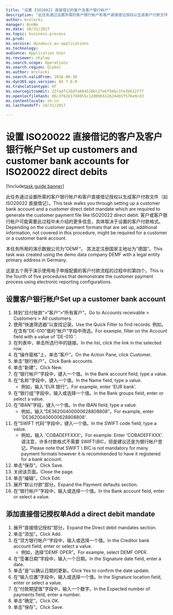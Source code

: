 ```yaml
--- 
title: "设置 ISO20022 直接借记的客户及客户银行帐户"
description: "此任务通过设置所需的客户银行帐户和客户直接借记授权以生成客户付款文件（如 ISO20022 直接借记）。"
author: mrolecki
manager: AnnBe
ms.date: 10/31/2017
ms.topic: business-process
ms.prod: 
ms.service: dynamics-ax-applications
ms.technology: 
audience: Application User
ms.reviewer: shylaw
ms.search.scope: Operations
ms.search.region: Global
ms.author: mrolecki
ms.search.validFrom: 2016-06-30
ms.dyn365.ops.version: AX 7.0.0
ms.translationtype: HT
ms.sourcegitcommit: 22fadf126dfa884520bc2fe6f94bc3fe3b612f77
ms.openlocfilehash: 86c3f62e17d4955c12d09b512624eb5f576a9cd3
ms.contentlocale: zh-cn
ms.lasthandoff: 10/31/2017

---
```

# <a name="set-up-customers-and-customer-bank-accounts-for-iso20022-direct-debits"></a><span data-ttu-id="a7e3d-103">设置 ISO20022 直接借记的客户及客户银行帐户</span><span class="sxs-lookup"><span data-stu-id="a7e3d-103">Set up customers and customer bank accounts for ISO20022 direct debits</span></span>

[!include[task guide banner](../../includes/task-guide-banner.md)]

<span data-ttu-id="a7e3d-104">此任务通过设置所需的客户银行帐户和客户直接借记授权以生成客户付款文件（如 ISO20022 直接借记）。</span><span class="sxs-lookup"><span data-stu-id="a7e3d-104">This task walks you through setting up a customer bank account and a customer direct debit mandate which are required to generate the customer payment file like ISO20022 direct debit.</span></span> <span data-ttu-id="a7e3d-105">客户或客户银行帐户可能需要此过程中未介绍的更多信息，具体取决于设置的客户付款格式。</span><span class="sxs-lookup"><span data-stu-id="a7e3d-105">Depending on the customer payment formats that are set up, additional information, not covered in this procedure, might be required for a customer or a customer bank account.</span></span> 

<span data-ttu-id="a7e3d-106">本任务所用的演示数据公司为“DEMF“， 其法定注册国家主地址为”德国“。</span><span class="sxs-lookup"><span data-stu-id="a7e3d-106">This task was created using the demo data company DEMF with a legal entity primary address in Germany.</span></span>



<span data-ttu-id="a7e3d-107">这是五个用于演示使用电子申报配置的客户付款流程的过程中的第四个。</span><span class="sxs-lookup"><span data-stu-id="a7e3d-107">This is the fourth of five procedures that demonstrate the customer payment process using electronic reporting configurations.</span></span>


## <a name="set-up-a-customer-bank-account"></a><span data-ttu-id="a7e3d-108">设置客户银行帐户</span><span class="sxs-lookup"><span data-stu-id="a7e3d-108">Set up a customer bank account</span></span>
1. <span data-ttu-id="a7e3d-109">转到“应付账款”>“客户”>“所有客户”。</span><span class="sxs-lookup"><span data-stu-id="a7e3d-109">Go to Accounts receivable > Customers > All customers.</span></span>
2. <span data-ttu-id="a7e3d-110">使用“快速筛选器”以查找记录。</span><span class="sxs-lookup"><span data-stu-id="a7e3d-110">Use the Quick Filter to find records.</span></span> <span data-ttu-id="a7e3d-111">例如，在含有“DE-010”值的“帐户”字段中筛选。</span><span class="sxs-lookup"><span data-stu-id="a7e3d-111">For example, filter on the Account field with a value of 'DE-010 '.</span></span>
3. <span data-ttu-id="a7e3d-112">在列表中，单击所选行中的链接。</span><span class="sxs-lookup"><span data-stu-id="a7e3d-112">In the list, click the link in the selected row.</span></span>
4. <span data-ttu-id="a7e3d-113">在“操作窗格”上，单击“客户”。</span><span class="sxs-lookup"><span data-stu-id="a7e3d-113">On the Action Pane, click Customer.</span></span>
5. <span data-ttu-id="a7e3d-114">单击“银行帐户”。</span><span class="sxs-lookup"><span data-stu-id="a7e3d-114">Click Bank accounts.</span></span>
6. <span data-ttu-id="a7e3d-115">单击“新建”。</span><span class="sxs-lookup"><span data-stu-id="a7e3d-115">Click New.</span></span>
7. <span data-ttu-id="a7e3d-116">在“银行帐户”字段中，键入一个值。</span><span class="sxs-lookup"><span data-stu-id="a7e3d-116">In the Bank account field, type a value.</span></span>
8. <span data-ttu-id="a7e3d-117">在“名称”字段中，键入一个值。</span><span class="sxs-lookup"><span data-stu-id="a7e3d-117">In the Name field, type a value.</span></span>
    * <span data-ttu-id="a7e3d-118">例如，输入“EUR 银行”。</span><span class="sxs-lookup"><span data-stu-id="a7e3d-118">For example, enter 'EUR bank'.</span></span>  
9. <span data-ttu-id="a7e3d-119">在“银行组”字段中，输入或选择一个值。</span><span class="sxs-lookup"><span data-stu-id="a7e3d-119">In the Bank groups field, enter or select a value.</span></span>
10. <span data-ttu-id="a7e3d-120">在“IBAN”字段，键入一个值。</span><span class="sxs-lookup"><span data-stu-id="a7e3d-120">In the IBAN field, type a value.</span></span>
    * <span data-ttu-id="a7e3d-121">例如，输入“DE36200400000628808808”。</span><span class="sxs-lookup"><span data-stu-id="a7e3d-121">For example, enter 'DE36200400000628808808'.</span></span>  
11. <span data-ttu-id="a7e3d-122">在“SWIFT 代码”字段中，键入一个值。</span><span class="sxs-lookup"><span data-stu-id="a7e3d-122">In the SWIFT code field, type a value.</span></span>
    * <span data-ttu-id="a7e3d-123">例如，输入 'COBADEFFXXX'。</span><span class="sxs-lookup"><span data-stu-id="a7e3d-123">For example: Enter 'COBADEFFXXX'.</span></span>  <span data-ttu-id="a7e3d-124">请注意，许多付款格式不需要 SWIFT\BIC，但是建议还是为银行帐户登记。</span><span class="sxs-lookup"><span data-stu-id="a7e3d-124">Please note that SWIFT \ BIC is not mandatory for many payment formats however it is recommended to have it registered for a bank account.</span></span>  
12. <span data-ttu-id="a7e3d-125">单击“保存”。</span><span class="sxs-lookup"><span data-stu-id="a7e3d-125">Click Save.</span></span>
13. <span data-ttu-id="a7e3d-126">关闭该页面。</span><span class="sxs-lookup"><span data-stu-id="a7e3d-126">Close the page.</span></span>
14. <span data-ttu-id="a7e3d-127">单击“编辑”。</span><span class="sxs-lookup"><span data-stu-id="a7e3d-127">Click Edit.</span></span>
15. <span data-ttu-id="a7e3d-128">展开“默认付款”部分。</span><span class="sxs-lookup"><span data-stu-id="a7e3d-128">Expand the Payment defaults section.</span></span>
16. <span data-ttu-id="a7e3d-129">在“银行帐户”字段中，输入或选择一个值。</span><span class="sxs-lookup"><span data-stu-id="a7e3d-129">In the Bank account field, enter or select a value.</span></span>

## <a name="add-a-direct-debit-mandate"></a><span data-ttu-id="a7e3d-130">添加直接借记授权单</span><span class="sxs-lookup"><span data-stu-id="a7e3d-130">Add a direct debit mandate</span></span>
1. <span data-ttu-id="a7e3d-131">展开“直接借记授权”部分。</span><span class="sxs-lookup"><span data-stu-id="a7e3d-131">Expand the Direct debit mandates section.</span></span>
2. <span data-ttu-id="a7e3d-132">单击“添加”。</span><span class="sxs-lookup"><span data-stu-id="a7e3d-132">Click Add.</span></span>
3. <span data-ttu-id="a7e3d-133">在“贷方银行帐户”字段中，输入或选择一个值。</span><span class="sxs-lookup"><span data-stu-id="a7e3d-133">In the Creditor bank account field, enter or select a value.</span></span>
    * <span data-ttu-id="a7e3d-134">例如，选择“DEMF OPER”。</span><span class="sxs-lookup"><span data-stu-id="a7e3d-134">For example, select DEMF OPER.</span></span>  
4. <span data-ttu-id="a7e3d-135">在“签署日期”字段中，输入一个日期。</span><span class="sxs-lookup"><span data-stu-id="a7e3d-135">In the Signature date field, enter a date.</span></span>
5. <span data-ttu-id="a7e3d-136">单击“是”以确认日期的更新。</span><span class="sxs-lookup"><span data-stu-id="a7e3d-136">Click Yes to confirm the date update.</span></span>
6. <span data-ttu-id="a7e3d-137">在“输入位置”字段中，输入或选择一个值。</span><span class="sxs-lookup"><span data-stu-id="a7e3d-137">In the Signature location field, enter or select a value.</span></span>
7. <span data-ttu-id="a7e3d-138">在“付款期望值”字段中，输入一个数字。</span><span class="sxs-lookup"><span data-stu-id="a7e3d-138">In the Expected number of payments field, enter a number.</span></span>
8. <span data-ttu-id="a7e3d-139">单击“确定”。</span><span class="sxs-lookup"><span data-stu-id="a7e3d-139">Click OK.</span></span>
9. <span data-ttu-id="a7e3d-140">单击“保存”。</span><span class="sxs-lookup"><span data-stu-id="a7e3d-140">Click Save.</span></span>


